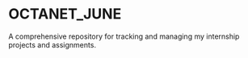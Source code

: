 # OCTANET_JUNE
A comprehensive repository for tracking and managing my internship projects and assignments.
